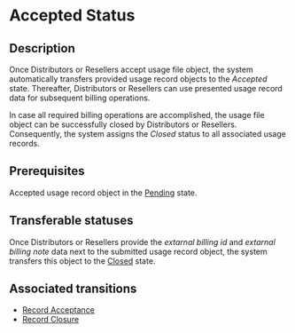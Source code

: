 # Accepted Status 
## Description
Once Distributors or Resellers accept usage file object, the system automatically transfers provided usage record objects to the *Accepted* state. Thereafter, Distributors or Resellers can use presented usage record data for subsequent billing operations. 

In case all required billing operations are accomplished, the usage file object can be successfully closed by Distributors or Resellers. Consequently, the system assigns the *Closed* status to all associated usage records.
## Prerequisites
Accepted usage record object in the [Pending](s-d-pending.html) state.
## Transferable statuses
Once Distributors or Resellers provide the *extarnal billing id* and *extarnal billing note* data next to the submitted usage record object, the system transfers this object to the [Closed](s-g-closed.html) state.
## Associated transitions
* [Record Acceptance](t-8-pend-accepted.html)
* [Record Closure](t-9-acc-closed.html)